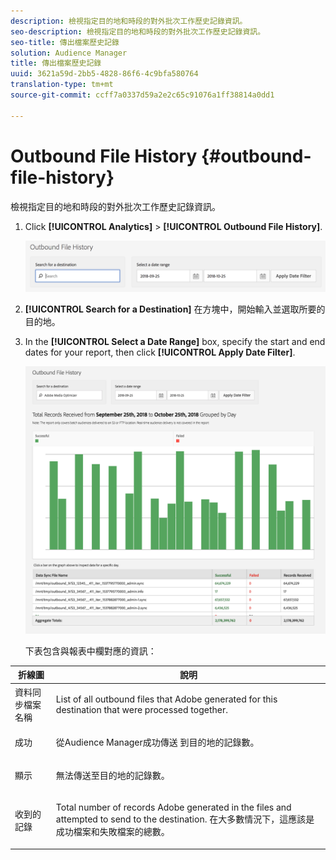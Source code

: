 ```yaml
---
description: 檢視指定目的地和時段的對外批次工作歷史記錄資訊。
seo-description: 檢視指定目的地和時段的對外批次工作歷史記錄資訊。
seo-title: 傳出檔案歷史記錄
solution: Audience Manager
title: 傳出檔案歷史記錄
uuid: 3621a59d-2bb5-4828-86f6-4c9bfa580764
translation-type: tm+mt
source-git-commit: ccff7a0337d59a2e2c65c91076a1ff38814a0dd1

---
```



# Outbound File History {#outbound-file-history}

檢視指定目的地和時段的對外批次工作歷史記錄資訊。

<!-- 

t_reports_outbound_history.xml

 -->

1. Click **[!UICONTROL Analytics]** &gt; **[!UICONTROL Outbound File History]**.

   ![步驟結果](assets/outbound_history.png)

1. **[!UICONTROL Search for a Destination]** 在方塊中，開始輸入並選取所要的目的地。
1. In the **[!UICONTROL Select a Date Range]** box, specify the start and end dates for your report, then click **[!UICONTROL Apply Date Filter]**.

   ![步驟結果](assets/outbound_history_stats.png)

   下表包含與報表中欄對應的資訊：

<table id="table_93076D46AC50411395E72B9B987E99BE"> 
 <thead> 
  <tr> 
   <th colname="col1" class="entry"> 折線圖 </th> 
   <th colname="col2" class="entry"> 說明 </th> 
  </tr> 
 </thead>
 <tbody> 
  <tr> 
   <td colname="col1"> 資料同步檔案名稱 </td> 
   <td colname="col2"> <p>List of all outbound files that <span class="keyword"> Adobe</span> generated for this destination that were processed together. </p> </td> 
  </tr> 
  <tr> 
   <td colname="col1"> 成功 </td> 
   <td colname="col2"> <p><span class="keyword"> 從Audience Manager成功傳送</span> 到目的地的記錄數。 </p> </td> 
  </tr> 
  <tr> 
   <td colname="col1"> 顯示 </td> 
   <td colname="col2"> <p>無法傳送至目的地的記錄數。 </p> </td> 
  </tr> 
  <tr> 
   <td colname="col1"> 收到的記錄 </td> 
   <td colname="col2"> <p>Total number of records <span class="keyword"> Adobe</span> generated in the files and attempted to send to the destination. 在大多數情況下，這應該是成功檔案和失敗檔案的總數。 </p> </td> 
  </tr> 
 </tbody> 
</table>
